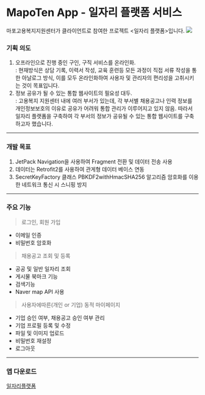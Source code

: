 
# MapoTen App - 일자리 플랫폼 서비스
마포고용복지지원센터가 클라이언트로 참여한 프로젝트 <일자리 플랫폼>입니다.
<image src="https://user-images.githubusercontent.com/38373150/137691396-432e572e-975f-4e45-9599-60d4c1aa0fe7.gif" />



### 기획 의도
1. 오프라인으로 진행 중인 구인, 구직 서비스를 온라인화.  
  : 현재방식은 상담 기록, 이력서 작성, 교육 훈련등 모든 과정이 직접 서류 작성을 통한
    아날로그 방식, 이를 모두 온라인화하여 사용자 및 관리자의 편리성을 고취시키는 것이 목표입니다.
2. 정보 공유가 될 수 있는 통합 웹사이트의 필요성 대두.  
: 고용복지 지원센터 내에 여러 부서가 있는데, 각 부서별 채용공고나 인력 정보를 개인정보보호의 이유로 
	공유가 어려워 통합 관리가 이루어지고 있지 않음. 
   따라서 일자리 플랫폼을 구축하여 각 부서의 정보가 공유될 수 있는 통합 웹사이트를 구축하고자 했습니다.
   
---
### 개발 목표
1. JetPack Navigation을 사용하여 Fragment 전환 및 데이터 전송 사용
2. 데이터는 Retrofit2를 사용하여 관게형 데이터 베이스 연동
3. SecretKeyFactory 클래스 PBKDF2withHmacSHA256 알고리즘 암호화를 이용한 네트워크 통신 시 스니핑 방지
---
### 주요 기능
> 로그인, 회원 가입
- 이메일 인증
- 비밀번호 암호화

> 채용공고 조회 및 등록
- 공공 및 일반 일자리 조회
- 게시물 북마크 기능
- 검색기능
- Naver map API 사용

> 사용자에따른(개인 or 기업) 동적 마이페이지
- 기업 승인 여부, 채용공고 승인 여부 관리
- 기업 프로필 등록 및 수정
- 파일 및 이미지 업로드
- 비밀번호 재설정
- 로그아웃 

--- 

### 앱 다운로드
[일자리플랫폼](https://drive.google.com/file/d/1A8wu7O69e_6yKgdE-SKEmTy4HR0w-kfp/view?usp=sharing)
